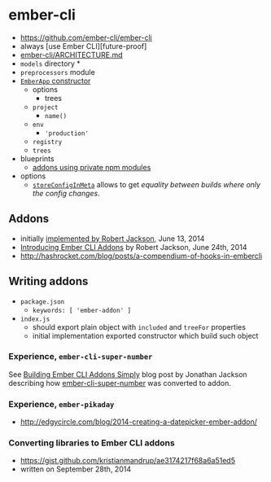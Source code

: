 # ember-cli

* https://github.com/ember-cli/ember-cli
* always [use Ember CLI][future-proof]
* [ember-cli/ARCHITECTURE.md](https://github.com/ember-cli/ember-cli/blob/master/ARCHITECTURE.md)
* `models` directory
  * 
* `preprocessors` module
* [`EmberApp` constructor](https://github.com/ember-cli/ember-cli/blob/master/lib/broccoli/ember-app.js)
  * options
    * trees
  * `project`
    * `name()`
  * `env`
    * `'production'`
  * `registry`
  * `trees`
* blueprints
  * [addons using private npm modules](https://github.com/ember-cli/ember-cli/issues/4256)
* options
  * [`storeConfigInMeta`](https://github.com/ember-cli/ember-cli/pull/2298) allows to get _equality between builds where only the config changes_.
  
## Addons

* initially [implemented by Robert Jackson](https://github.com/ember-cli/ember-cli/pull/1025), June 13, 2014
* [Introducing Ember CLI Addons](https://dockyard.com/blog/2014/06/24/introducing_ember_cli_addons) by Robert Jackson, June 24th, 2014
* http://hashrocket.com/blog/posts/a-compendium-of-hooks-in-embercli
    
## Writing addons

* `package.json`
  * `keywords: [ 'ember-addon' ]`
* `index.js`
  * should export plain object with `included` and `treeFor` properties
  * initial implementation exported constructor which build such object

### Experience, `ember-cli-super-number`

See [Building Ember CLI Addons Simply][jj-addon-post] blog post by Jonathan
Jackson describing how [ember-cli-super-number][] was converted to addon.

[jj-addon-post]: http://hashrocket.com/blog/posts/building-ember-addons
[ember-cli-super-number]: https://github.com/rondale-sc/ember-cli-super-number

### Experience, `ember-pikaday`

* http://edgycircle.com/blog/2014-creating-a-datepicker-ember-addon/

### Converting libraries to Ember CLI addons

* https://gist.github.com/kristianmandrup/ae3174217f68a6a51ed5
* written on September 28th, 2014

